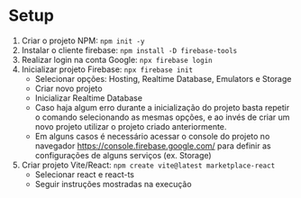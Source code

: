 # Setup

1. Criar o projeto NPM: `npm init -y`
2. Instalar o cliente firebase: `npm install -D firebase-tools`
3. Realizar login na conta Google: `npx firebase login`
4. Inicializar projeto Firebase: `npx firebase init`
   - Selecionar opções: Hosting, Realtime Database, Emulators e Storage
   - Criar novo projeto
   - Inicializar Realtime Database
   - Caso haja algum erro durante a inicialização do projeto basta repetir o comando selecionando as mesmas opções, e ao invés de criar um novo projeto utilizar o projeto criado anteriormente.
   - Em alguns casos é necessário acessar o console do projeto no navegador https://console.firebase.google.com/ para definir as configurações de alguns serviços (ex. Storage)
5. Criar projeto Vite/React: `npm create vite@latest marketplace-react`
   - Selecionar react e react-ts
   - Seguir instruções mostradas na execução
